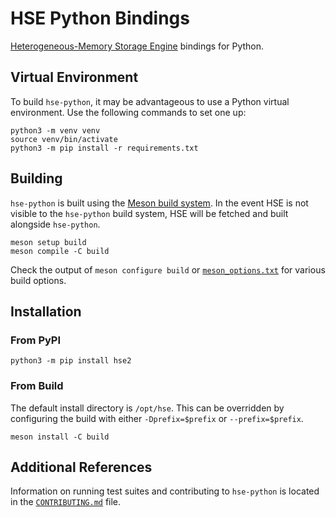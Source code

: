 # HSE Python Bindings

[Heterogeneous-Memory Storage Engine](https://github.com/hse-project/hse)
bindings for Python.

## Virtual Environment

To build `hse-python`, it may be advantageous to use a Python virtual
environment. Use the following commands to set one up:

```shell
python3 -m venv venv
source venv/bin/activate
python3 -m pip install -r requirements.txt
```

## Building

`hse-python` is built using the [Meson build system](https://mesonbuild.com/).
In the event HSE is not visible to the `hse-python` build system, HSE will be
fetched and built alongside `hse-python`.

```shell
meson setup build
meson compile -C build
```

Check the output of `meson configure build` or
[`meson_options.txt`](./meson_options.txt) for various build options.

## Installation

### From PyPI

```shell
python3 -m pip install hse2
```

### From Build

The default install directory is `/opt/hse`. This can be overridden by
configuring the build with either `-Dprefix=$prefix` or `--prefix=$prefix`.

```shell
meson install -C build
```

## Additional References

Information on running test suites and contributing to `hse-python` is located
in the [`CONTRIBUTING.md`](./CONTRIBUTING.md) file.

